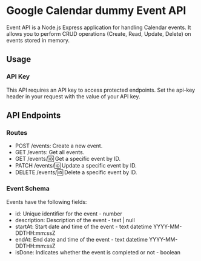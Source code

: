 # Google Calendar dummy Event API

Event API is a Node.js Express application for handling Calendar events.
It allows you to perform CRUD operations (Create, Read, Update, Delete) on events stored in memory.

## Usage

### API Key

This API requires an API key to access protected endpoints. Set the api-key header in your request with the value of your API key.

## API Endpoints

### Routes

- POST /events: Create a new event.
- GET /events: Get all events.
- GET /events/:id: Get a specific event by ID.
- PATCH /events/:id: Update a specific event by ID.
- DELETE /events/:id: Delete a specific event by ID.

### Event Schema

Events have the following fields:

- id: Unique identifier for the event - number
- description: Description of the event - text | null
- startAt: Start date and time of the event - text datetime YYYY-MM-DDTHH:mm:ssZ
- endAt: End date and time of the event - text datetime YYYY-MM-DDTHH:mm:ssZ
- isDone: Indicates whether the event is completed or not - boolean
